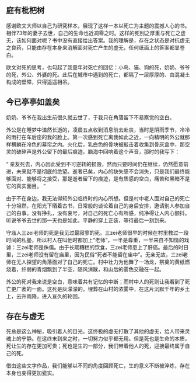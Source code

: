 ## 庭有枇杷树

感谢欧文大师以自己为研究样本，展现了这样一本以死亡为主题的震撼人心的书。相伴73年的妻子去世，自己的生命也近凋零之时。这样的死别之厚重与死亡之虚无，该如何面对呢？书中没有直接给出答案。我的理解是，存在之状态是对抗虚无之良药，只能由存在本身来消解面对死亡产生的虚无，任何纸面上的答案都显苍白。

欧文对死的思考，也勾起了我童年对死亡的回忆：小鸟、猫、狗的死，奶奶、爷爷的死，外公、外婆的死。此后在城市中遇到的死亡，都隔了一层厚厚的、由混凝土构成的壁障，只得遥遥相吊。

## 今已亭亭如盖矣

奶奶、爷爷在我出生前很久就去世了，于我只在角落留下不易察觉的空白。

外公是在睡梦中溘然长逝的，凌晨五点收到消息前去赴丧，当时是阴雨季节，冷冷的雨打在车后座的我的脸上。第一次感到死亡离我如此之近，一向精明的外公就那样横躺在冷色的幕帘之内。火化后，乳白色的骨块被敲击着收集到骨灰盒中，那空灵的破碎声是外公留下的最后痕迹。脑海中回响着这个声音，那时的我写下：

“ 亲友死去，内心因此受到不可逆转的损毁，然而只要时间仍在继续，仍然愿意前进，未来就不是彻底的绝望。逝者已矣，内心的缺失感不会消失，只是我们最终能够面对、能够将之接受，那是逝者留下的痕迹，是有质感的空白，痛苦和黑暗不是它的真实面目。  ”

由于不在身边，我无法得知外公临终时的内心所想。但是村中老人面对自己的死亡十分坦然，在阳光下晒着古书，日常般的谈论着自己的身后安排，邀请别人参加自己的白事。没有挣扎，没有哀号，对自己的死亡心有所感，纯净得让人内心颤抖。听说爷爷去世的那一天也是如此，平静的穿上正装，等待最后一刻到来。

守庙人三zei老师的死是我见过最寂寥的死。三zei老师很早的时候在村里教过一段时间的私塾，所以村人在叫他时都加上“老师”，一半是尊重，一半来自不知情的戏谑：三zei老师是侏儒。由于长期糟糕的饮食，三zei老师患上了肝癌。最后的时日里，三zei老师没有留在庙里，因为民俗“死者不能留在庙中”。无亲无故，三zei老师在无人探望的角落面对了自己的死亡。村中壮力为他舞了一场龙，祭奠的黄纸燃烧着，纤弱的青烟飘到了半空，随风消散，和山后的雾色交融在一起。

外公的死对我来说是空白，意味着共有记忆的中断；而村中人的死则让我看到了死亡更广袤的一面。这死是灰濛濛的，埋葬在山村的浓雾中，在这片沉默千年的乡土上，云升雨降，进入亘久的轮回。

## 存在与虚无

死总是这么神秘，吸引着人的目光。这终极的虚无打散了其他的虚无，给人带来灵魂上的宁静。在这终末到来之时，一切努力似乎都无用。但是死也是生命的本质，死让生的存在更加可贵；死也是生的一部分，我们带着他人的死，迎接最终属于自己的死。

借由这些文字作品，我们能够以不同的角度回顾死亡，生的意义不断被淬炼，存在本身也变得更加瓷实。